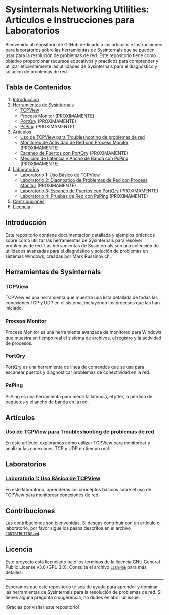 # Sysinternals Networking Utilities: Artículos e Instrucciones para Laboratorios

Bienvenido al repositorio de GitHub dedicado a los artículos e instrucciones para laboratorios sobre las herramientas de Sysinternals que se pueden usar para la resolución de problemas de red. Este repositorio tiene como objetivo proporcionar recursos educativos y prácticos para comprender y utilizar eficientemente las utilidades de Sysinternals para el diagnóstico y solución de problemas de red.

## Tabla de Contenidos

1. [Introducción](#introducción)
2. [Herramientas de Sysinternals](#herramientas-de-sysinternals)
   - [TCPView](#tcpview)
   - [Process Monitor](#process-monitor) (PROXIMAMENTE)
   - [PortQry](#portqry) (PROXIMAMENTE)
   - [PsPing](#psping) (PROXIMAMENTE)
3. [Artículos](#artículos)
   - [Uso de TCPView para Troubleshooting de problemas de red](#Uso-de-TCPView-para-Troubleshooting-de-problemas-de-red)
   - [Monitoreo de Actividad de Red con Process Monitor](#monitoreo-de-actividad-de-red-con-process-monitor) (PROXIMAMENTE)
   - [Escaneo de Puertos con PortQry](#escaneo-de-puertos-con-portqry) (PROXIMAMENTE)
   - [Medición de Latencia y Ancho de Banda con PsPing](#medición-de-latencia-y-ancho-de-banda-con-psping) (PROXIMAMENTE)
4. [Laboratorios](#laboratorios)
   - [Laboratorio 1: Uso Básico de TCPView](#laboratorio-1-uso-básico-de-tcpview)
   - [Laboratorio 2: Diagnóstico de Problemas de Red con Process Monitor](#laboratorio-2-diagnóstico-de-problemas-de-red-con-process-monitor) (PROXIMAMENTE)
   - [Laboratorio 3: Escaneo de Puertos con PortQry](#laboratorio-3-escaneo-de-puertos-con-portqry) (PROXIMAMENTE)
   - [Laboratorio 4: Pruebas de Red con PsPing](#laboratorio-4-pruebas-de-red-con-psping) (PROXIMAMENTE)
5. [Contribuciones](#contribuciones)
6. [Licencia](#licencia)

## Introducción

Este repositorio contiene documentación detallada y ejemplos prácticos sobre cómo utilizar las herramientas de Sysinternals para resolver problemas de red. Las herramientas de Sysinternals son una colección de utilidades avanzadas para el diagnóstico y solución de problemas en sistemas Windows, creadas por Mark Russinovich.

## Herramientas de Sysinternals

### TCPView
TCPView es una herramienta que muestra una lista detallada de todas las conexiones TCP y UDP en el sistema, incluyendo los procesos que las han iniciado.

### Process Monitor
Process Monitor es una herramienta avanzada de monitoreo para Windows que muestra en tiempo real el sistema de archivos, el registro y la actividad de procesos.

### PortQry
PortQry es una herramienta de línea de comandos que se usa para escanear puertos y diagnosticar problemas de conectividad en la red.

### PsPing
PsPing es una herramienta para medir la latencia, el jitter, la pérdida de paquetes y el ancho de banda en la red.

## Artículos

### [Uso de TCPView para Troubleshooting de problemas de red](https://github.com/rsessa/DataAnalysis/blob/main/SysInternals%2FTCPView%2FUsos%20para%20Troubleshooting.md)

En este artículo, exploramos cómo utilizar TCPView para monitorear y analizar las conexiones TCP y UDP en tiempo real.


## Laboratorios

### [Laboratorio 1: Uso Básico de TCPView](https://github.com/rsessa/DataAnalysis/blob/main/SysInternals%2FTCPView%2FLAB1.%20Uso%20B%C3%A1sico%20de%20TCPView.md)

En este laboratorio, aprenderás los conceptos básicos sobre el uso de TCPView para monitorear conexiones de red.


## Contribuciones

Las contribuciones son bienvenidas. Si deseas contribuir con un artículo o laboratorio, por favor sigue los pasos descritos en el archivo [`CONTRIBUTING.md`](https://github.com/rsessa/DataAnalysis/blob/main/CONTRIBUTING.md).

## Licencia

Este proyecto está licenciado bajo los términos de la licencia GNU General Public License v3.0 (GPL-3.0). Consulta el archivo [`LICENSE`](https://github.com/rsessa/DataAnalysis/blob/main/LICENSE.md) para más detalles.

---

Esperamos que este repositorio te sea de ayuda para aprender y dominar las herramientas de Sysinternals para la resolución de problemas de red. Si tienes alguna pregunta o sugerencia, no dudes en abrir un issue.

¡Gracias por visitar este repositorio!